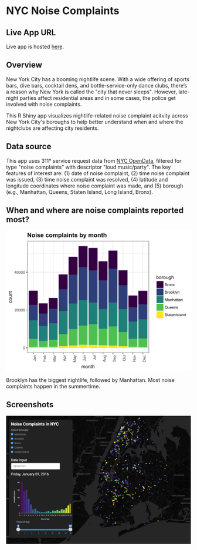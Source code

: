 # NYC Noise Complaints 

## Live App URL

Live app is hosted [here](https://topspinj.shinyapps.io/nycnoise/).

## Overview

New York City has a booming nightlife scene. With a wide offering of sports bars, dive bars, cocktail dens, and bottle-service-only dance clubs,  there’s a reason why New York is called the "city that never sleeps". However, late-night parties affect residential areas and in some cases, the police get involved with noise complaints. 

This R Shiny app visualizes nightlife-related noise complaint acitvity across New York City's boroughs to help better understand when and where the nightclubs are affecting city residents. 


## Data source

This app uses 311* service request data from [NYC OpenData](https://data.cityofnewyork.us/), filtered for type "noise complaints" with descriptor "loud music/party". The key features of interest are: (1) date of noise complaint, (2) time noise complaint was issued, (3) time noise complaint was resolved, (4) latitude and longitude coordinates where noise complaint was made, and (5) borough (e.g., Manhattan, Queens, Staten Island, Long Island, Bronx). 

## When and where are noise complaints reported most?

![](imgs/month_plot.png)


Brooklyn has the biggest nightlife, followed by Manhattan. Most noise complaints happen in the summertime.

## Screenshots

![](imgs/app_screenshot.png)